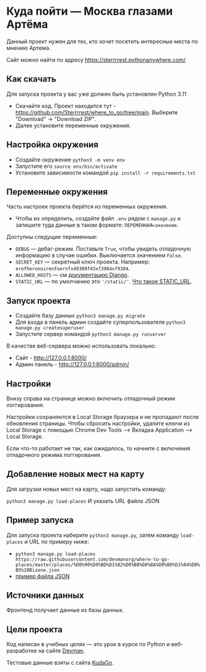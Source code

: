 # Куда пойти — Москва глазами Артёма
Данный проект нужен для тех, кто хочет посетить интересные места по мнению Артема.
    
Сайт можно найти по адресу https://sterrrrest.pythonanywhere.com/

## Как скачать

Для запуска проекта у вас уже должен быть установлен Python 3.11

- Скачайте код. Проект находится тут - https://github.com/Sterrrrest/where_to_go/tree/main. Выберите "Download" -> "Download ZIP".
- Далее установите переменные окружения.

## Настройка окружения

- Создайте окружение `python3 -m venv env`
- Запустите его `source env/bin/activate`
- Установите зависимости командой `pip install -r requirements.txt`

## Переменные окружения

Часть настроек проекта берётся из переменных окружения. 

- Чтобы их определить, создайте файл `.env` рядом с `manage.py` и запишите туда данные в таком формате: `ПЕРЕМЕННАЯ=значение`.

Доступны следущие переменные:

- `DEBUG` — дебаг-режим. Поставьте `True`, чтобы увидеть отладочную информацию в случае ошибки. Выключается значением `False`.
- `SECRET_KEY` — секретный ключ проекта. Например: `erofheronoirenfoernfx49389f43xf3984xf9384`.
- `ALLOWED_HOSTS` — см [документацию Django](https://docs.djangoproject.com/en/3.1/ref/settings/#allowed-hosts).
- `STATIC_URL` — по умолчанию это `'/static/'`. [Что такое STATIC_URL](https://docs.djangoproject.com/en/3.0/ref/settings/#std:setting-STATIC_URL).

## Запуск проекта

- Создайте базу данных `python3 manage.py migrate`
- Для входа в панель админ создайте суперпользователя `python3 manage.py createsuperuser`
- Запустите сервер командой `python3 manage.py runserver`

В качестве веб-сервера можно использовать локально:

- Сайт - http://127.0.0.1:8000/
- Админ панель - http://127.0.0.1:8000/admin/

## Настройки

Внизу справа на странице можно включить отладочный режим логгирования.

Настройки сохраняются в Local Storage браузера и не пропадают после обновления страницы. Чтобы сбросить настройки, удалите ключи из Local Storage с помощью Chrome Dev Tools —&gt; Вкладка Application —&gt; Local Storage.

Если что-то работает не так, как ожидалось, то начните с включения отладочного режима логгирования.

<a href="#" id="data-sources"></a>

## Добавление новых мест на карту

Для загрузки новых мест на карту, надо запустить команду:

`python3 manage.py load-places` И указать URL файла JSON

## Пример запуска

Для запуска проекта наберите `python3 manage.py`, затем команду `load-places` и URL по примеру ниже:

-   `python3 manage.py load-places https://raw.githubusercontent.com/devmanorg/where-to-go-places/master/places/%D0%90%D0%BD%D1%82%D0%B8%D0%BA%D0%B0%D1%84%D0%B5%20Bizone.json`
- [пример файла JSON](https://raw.githubusercontent.com/devmanorg/where-to-go-frontend/master/places/moscow_legends.json)
## Источники данных

Фронтенд получает данные из базы данных.


## Цели проекта

Код написан в учебных целях — это урок в курсе по Python и веб-разработке на сайте [Devman](https://dvmn.org).

Тестовые данные взяты с сайта [KudaGo](https://kudago.com).

